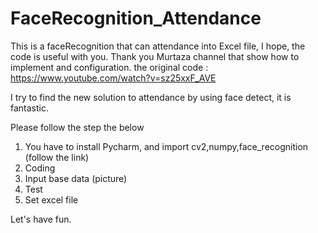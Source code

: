 # FaceRecognition_Attendance
This is a faceRecognition that can attendance into Excel file, I hope, the code is useful with you. 
Thank you Murtaza channel that show how to implement and configuration. the original code : https://www.youtube.com/watch?v=sz25xxF_AVE

I try to find the new solution to attendance by using face detect, it is fantastic. 

Please follow the step the below 
1. You have to install Pycharm, and import cv2,numpy,face_recognition (follow the link)
2. Coding
3. Input base data (picture)
4. Test
5. Set excel file

Let's have fun.
